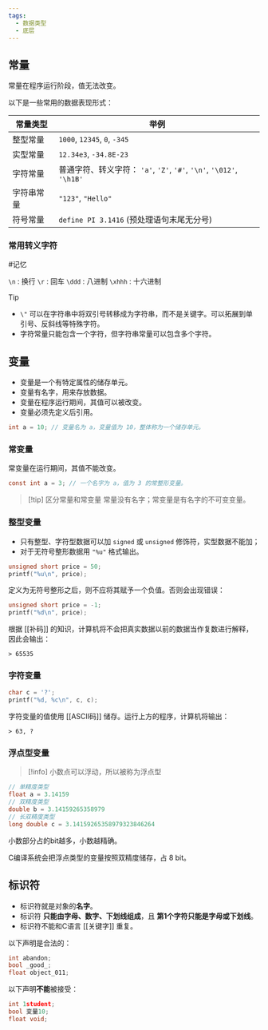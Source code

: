 ```yaml
---
tags:
  - 数据类型
  - 底层
---
```


## 常量

常量在程序运行阶段，值无法改变。

以下是一些常用的数据表现形式：

| 常量类型  | 举例                                                         |
| ----- | ---------------------------------------------------------- |
| 整型常量  | `1000`, `12345`, `0`, `-345`                               |
| 实型常量  | `12.34e3`, `-34.8E-23`                                     |
| 字符常量  | 普通字符、转义字符： `'a'`, `'Z'`, `'#'`, `'\n'`, `'\012'`, `'\h1B'` |
| 字符串常量 | `"123"`, `"Hello"`                                         |
| 符号常量  | `define PI 3.1416` (预处理语句末尾无分号)                            |

### 常用转义字符

#记忆

`\n` : 换行
`\r` : 回车
`\ddd` : 八进制
`\xhhh` : 十六进制

> [!tip] 
> - `\"` 可以在字符串中将双引号转移成为字符串，而不是关键字。可以拓展到单引号、反斜线等特殊字符。
> - 字符常量只能包含一个字符，但字符串常量可以包含多个字符。

## 变量

- 变量是一个有特定属性的储存单元。
- 变量有名字，用来存放数据。
- 变量在程序运行期间，其值可以被改变。
- 变量必须先定义后引用。

```c
int a = 10; // 变量名为 a，变量值为 10，整体称为一个储存单元。
```

### 常变量

常变量在运行期间，其值不能改变。

```c
const int a = 3; // 一个名字为 a，值为 3 的常整形变量。
```

> [!tip] 区分常量和常变量
> 常量没有名字；常变量是有名字的不可变变量。

### 整型变量

- 只有整型、字符型数据可以加 `signed` 或 `unsigned` 修饰符，实型数据不能加；
- 对于无符号整形数据用 `"%u"` 格式输出。

```c
unsigned short price = 50;
printf("%u\n", price);
```

定义为无符号整形之后，则不应将其赋予一个负值。否则会出现错误：

```c
unsigned short price = -1;
printf("%d\n", price);
```

根据 [[补码]] 的知识，计算机将不会把真实数据以前的数据当作复数进行解释，因此会输出：

```
> 65535
```

### 字符变量

```c
char c = '?';
printf("%d, %c\n", c, c);
```

字符变量的值使用 [[ASCII码]] 储存。运行上方的程序，计算机将输出：

```
> 63, ?
```

### 浮点型变量

> [!info] 
> 小数点可以浮动，所以被称为浮点型

```c
// 单精度类型
float a = 3.14159
// 双精度类型
double b = 3.14159265358979
// 长双精度类型
long double c = 3.14159265358979323846264
```

小数部分占的bit越多，小数越精确。

C编译系统会把浮点类型的变量按照双精度储存，占 8 bit。

## 标识符

- 标识符就是对象的**名字**。
- 标识符 **只能由字母、数字、下划线组成**，且 **第1个字符只能是字母或下划线**。
- 标识符不能和C语言 [[关键字]] 重复。

以下声明是合法的：

```c
int abandon;
bool _good_;
float object_011;
```

以下声明**不能**被接受：

```c
int 1student;
bool 变量10;
float void;
```
